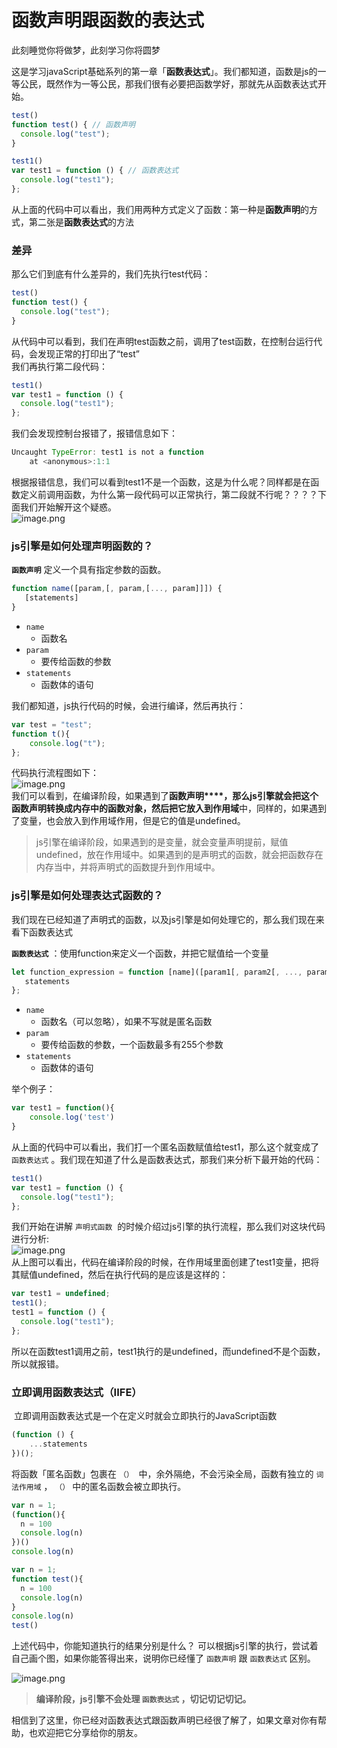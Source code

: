 # 函数声明跟函数的表达式

此刻睡觉你将做梦，此刻学习你将圆梦

这是学习javaScript基础系列的第一章「**函数表达式**」。我们都知道，函数是js的一等公民，既然作为一等公民，那我们很有必要把函数学好，那就先从函数表达式开始。<br />
```javascript
test()
function test() { // 函数声明
  console.log("test");
}

test1()
var test1 = function () { // 函数表达式
  console.log("test1");
};
```
从上面的代码中可以看出，我们用两种方式定义了函数：第一种是**函数声明**的方式，第二张是**函数表达式**的方法<br />

### 差异
那么它们到底有什么差异的，我们先执行test代码：
```javascript
test()
function test() {
  console.log("test");
}
```
从代码中可以看到，我们在声明test函数之前，调用了test函数，在控制台运行代码，会发现正常的打印出了“test”<br />我们再执行第二段代码：
```javascript
test1()
var test1 = function () {
  console.log("test1");
};
```
我们会发现控制台报错了，报错信息如下：
```javascript
Uncaught TypeError: test1 is not a function
    at <anonymous>:1:1
```
根据报错信息，我们可以看到test1不是一个函数，这是为什么呢？同样都是在函数定义前调用函数，为什么第一段代码可以正常执行，第二段就不行呢？？？？下面我们开始解开这个疑惑。<br />![image.png](https://cdn.nlark.com/yuque/0/2020/png/512535/1589965271825-2bc65b28-3411-43d1-8ca5-8e0781e645c3.png#align=left&display=inline&height=492&margin=%5Bobject%20Object%5D&name=image.png&originHeight=984&originWidth=1588&size=125355&status=done&style=none&width=794)

### js引擎是如何处理声明函数的？
**`函数声明`** 定义一个具有指定参数的函数。
```javascript
function name([param,[, param,[..., param]]]) {
   [statements]
}
```

- `name` 
  - 函数名
- `param` 
  - 要传给函数的参数
- `statements` 
  - 函数体的语句

我们都知道，js执行代码的时候，会进行编译，然后再执行：
```javascript
var test = "test";
function t(){
	console.log("t");
};
```
代码执行流程图如下：<br />![image.png](https://cdn.nlark.com/yuque/0/2020/png/512535/1589965281551-524b529b-44db-4f3f-bdaf-c404f5f97ea0.png#align=left&display=inline&height=351&margin=%5Bobject%20Object%5D&name=image.png&originHeight=702&originWidth=1826&size=79341&status=done&style=none&width=913)<br />我们可以看到，在编译阶段，如果遇到了**函数声明****，那么js引擎就会把这个函数声明转换成内存中的函数对象，然后把它放入到作用域**中，同样的，如果遇到了变量，也会放入到作用域作用，但是它的值是undefined。<br />
> js引擎在编译阶段，如果遇到的是变量，就会变量声明提前，赋值undefined，放在作用域中。如果遇到的是声明式的函数，就会把函数存在内存当中，并将声明式的函数提升到作用域中。

### js引擎是如何处理表达式函数的？
我们现在已经知道了声明式的函数，以及js引擎是如何处理它的，那么我们现在来看下函数表达式

**`函数表达式`** ：使用function来定义一个函数，并把它赋值给一个变量
```javascript
let function_expression = function [name]([param1[, param2[, ..., paramN]]]) {
   statements
};
```

- `name` 
  - 函数名（可以忽略），如果不写就是匿名函数
- `param` 
  - 要传给函数的参数，一个函数最多有255个参数
- `statements` 
  - 函数体的语句

举个例子：
```javascript
var test1 = function(){
	console.log('test')
}
```
从上面的代码中可以看出，我们打一个匿名函数赋值给test1，那么这个就变成了 `函数表达式` 。我们现在知道了什么是函数表达式，那我们来分析下最开始的代码：
```javascript
test1()
var test1 = function () {
  console.log("test1");
};
```
我们开始在讲解 `声明式函数`  的时候介绍过js引擎的执行流程，那么我们对这块代码进行分析:<br />![image.png](https://cdn.nlark.com/yuque/0/2020/png/512535/1589971805833-7a0cdbef-6f63-40b6-99c3-d8e2e3597906.png#align=left&display=inline&height=276&margin=%5Bobject%20Object%5D&name=image.png&originHeight=552&originWidth=1928&size=66146&status=done&style=none&width=964)<br />从上图可以看出，代码在编译阶段的时候，在作用域里面创建了test1变量，把将其赋值undefined，然后在执行代码的是应该是这样的：
```javascript
var test1 = undefined;
test1();
test1 = function () {
  console.log("test1");
};
```
所以在函数test1调用之前，test1执行的是undefined，而undefined不是个函数，所以就报错。

### 立即调用函数表达式（IIFE）
 立即调用函数表达式是一个在定义时就会立即执行的JavaScript函数
```javascript
(function () {
    ...statements
})();
```
将函数「匿名函数」包裹在 `（）`  中，余外隔绝，不会污染全局，函数有独立的 `词法作用域` ， `（）` 中的匿名函数会被立即执行。
```javascript
var n = 1;
(function(){
  n = 100
  console.log(n)
})()
console.log(n)
```
```javascript
var n = 1;
function test(){
  n = 100
  console.log(n)
}
console.log(n)
test()
```
上述代码中，你能知道执行的结果分别是什么？ 可以根据js引擎的执行，尝试着自己画个图，如果你能答得出来，说明你已经懂了 `函数声明` 跟 `函数表达式` 区别。

![image.png](https://cdn.nlark.com/yuque/0/2020/png/512535/1589973893837-e4b0fdcf-1dbd-4286-9f99-7afaba0d364d.png#align=left&display=inline&height=636&margin=%5Bobject%20Object%5D&name=image.png&originHeight=1272&originWidth=1646&size=152835&status=done&style=none&width=823)<br />
> **编译阶段，js引擎不会处理 ****`函数表达式`**** ，切记切记切记。**

相信到了这里，你已经对函数表达式跟函数声明已经很了解了，如果文章对你有帮助，也欢迎把它分享给你的朋友。
